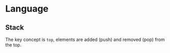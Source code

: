 # Language
## Stack
The key concept is `top`,  elements are added (push) and removed (pop) from the top.
